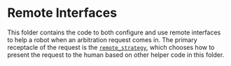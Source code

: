 # Remote Interfaces

This folder contains the code to both configure and use remote interfaces to help a robot when an arbitration request comes in. The primary receptacle of the request is the [`remote_strategy`](remote_strategy), which chooses how to present the request to the human based on other helper code in this folder.
